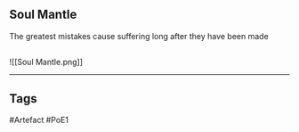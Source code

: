 ## Soul Mantle
The greatest mistakes cause suffering
long after they have been made
##
![[Soul Mantle.png]]

---
## Tags
#Artefact
#PoE1